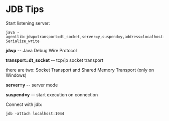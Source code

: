 # JDB Tips

Start listening server:

```
java -agentlib:jdwp=transport=dt_socket,server=y,suspend=y,address=localhost:1044 Serialize_write
```

**jdwp** -- Java Debug Wire Protocol

**transport=dt_socket** -- tcp/ip socket transport

there are two: Socket Transport and Shared Memory Transport (only on 
Windows)

**server=y** -- server mode

**suspend=y** -- start execution on connection

Connect with jdb:

```
jdb -attach localhost:1044
```

